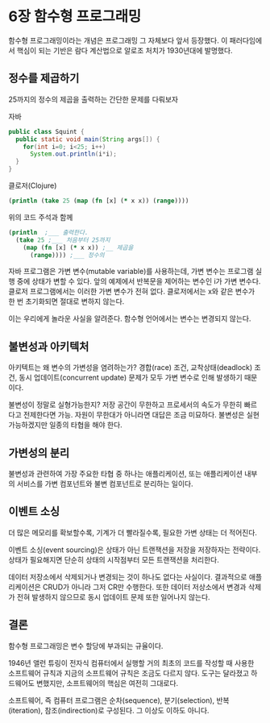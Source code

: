 # 6장 함수형 프로그래밍
함수형 프로그래밍이라는 개념은 프로그래밍 그 자체보다 앞서 등장했다.
이 패러다임에서 핵심이 되는 기반은 람다 계산법으로 알로조 처치가 1930년대에 발명했다.

## 정수를 제곱하기
25까지의 정수의 제곱을 출력하는 간단한 문제를 다뤄보자

자바
```java
public class Squint {
  public static void main(String args[]) {
    for(int i=0; i<25; i++)
      System.out.println(i*i);
  }
}
```

클로저(Clojure)
```clojure
(println (take 25 (map (fn [x] (* x x)) (range))))
```

위의 코드 주석과 함께
```clojure
(println  ;___ 출력한다. 
  (take 25 ;___ 처음부터 25까지
    (map (fn [x] (* x x)) ;__ 제곱을 
      (range)))) ;___ 정수의
```

자바 프로그램은 가변 변수(mutable variable)를 사용하는데, 가변 변수는 프로그램 실행 중에 상태가 변할 수 있다.
앞의 예제에서 반복문을 제어하는 변수인 i가 가변 변수다.
클로저 프로그램에서는 이러한 가변 변수가 전혀 없다.
클로저에서는 x와 같은 변수가 한 번 초기화되면 절대로 변하지 않는다.

이는 우리에게 놀라운 사실을 알려준다. 함수형 언어에서는 변수는 변경되지 않는다.

## 불변성과 아키텍처
아키텍트는 왜 변수의 가변성을 염려하는가?
경합(race) 조건, 교착상태(deadlock) 조건, 동시 업데이트(concurrent update) 문제가 모두 가변 변수로 인해 발생하기 때문이다.

불변성이 정말로 실형가능한지?
저장 공간이 무한하고 프로세서의 속도가 무한히 빠르다고 전제한다면 가능.
자원이 무한대가 아니라면 대답은 조금 미묘하다.
불변성은 실현 가능하겠지만 일종의 타협을 해야 한다.

## 가변성의 분리
불변성과 관련하여 가장 주요한 타협 중 하나는 애플리케이션, 또는 애플리케이션 내부의 서비스를 
가변 컴포넌트와 불변 컴포넌트로 분리하는 일이다.

## 이벤트 소싱
더 많은 메모리를 확보할수록, 기계가 더 빨라질수록, 필요한 가변 상태는 더 적어진다.

이벤트 소싱(event sourcing)은 상태가 아닌 트랜잭션을 저장을 저장하자는 전략이다.
상태가 필요해지면 단순히 상태의 시작점부터 모든 트랜잭션을 처리한다.

데이터 저장소에서 삭제되거나 변경되는 것이 하나도 없다는 사실이다. 
결과적으로 애플리케이션은 CRUD가 아니라 그저 CR만 수행한다.
또한 데이터 저상소에서 변경과 삭제가 전혀 발생하지 않으므로 동시 업데이트 문제 또한 일어나지 않는다.

## 결론
함수형 프로그래밍은 변수 할당에 부과되는 규율이다.

1946년 앨런 튜링이 전자식 컴퓨터에서 실행할 거의 최초의 코드를 작성할 때 사용한 소프트웨어 규칙과
지금의 소프트웨어 규칙은 조금도 다르지 않다.
도구는 달라졌고 하드웨어도 변했지만, 소프트웨어의 핵심은 여전히 그대로다.

소프트웨어, 즉 컴퓨터 프로그램은 순차(sequence), 분기(selection), 반복(iteration), 참조(indirection)로 구성된다.
그 이상도 이하도 아니다.
